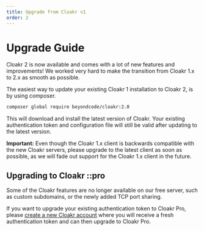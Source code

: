 ```yaml
---
title: Upgrade from Cloakr v1 
order: 2
---
```


# Upgrade Guide

Cloakr 2 is now available and comes with a lot of new features and improvements! We worked very hard to make the transition from Cloakr 1.x to 2.x as smooth as possible.

The easiest way to update your existing Cloakr 1 installation to Cloakr 2, is by using composer.

```bash
composer global require beyondcode/cloakr:2.0
```

This will download and install the latest version of Cloakr. Your existing authentication token and configuration file will still be valid after updating to the latest version.

**Important:** Even though the Cloakr 1.x client is backwards compatible with the new Cloakr servers, please upgrade to the latest client as soon as possible, as we will fade out support for the Cloakr 1.x client in the future.

## Upgrading to Cloakr ::pro

Some of the Cloakr features are no longer available on our free server, such as custom subdomains, or the newly added TCP port sharing. 

If you want to upgrade your existing authentication token to Cloakr Pro, please [create a new Cloakr account](/register) where you will receive a fresh authentication token and can then upgrade to Cloakr Pro.